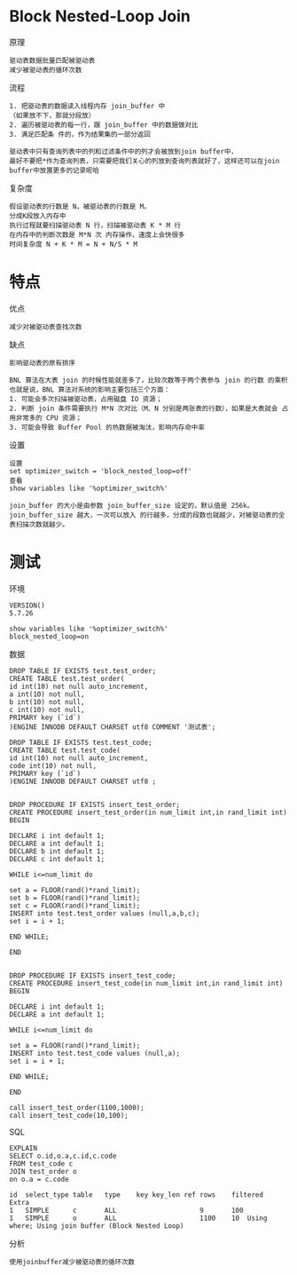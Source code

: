 
# Block Nested-Loop Join

原理

	驱动表数据批量匹配被驱动表
	减少被驱动表的循环次数

流程

	1. 把驱动表的数据读入线程内存 join_buffer 中
	（如果放不下，那就分段放）
	2. 遍历被驱动表的每一行，跟 join_buffer 中的数据做对比
	3. 满足匹配条 件的，作为结果集的一部分返回

	驱动表中只有查询列表中的列和过滤条件中的列才会被放到join buffer中，
	最好不要把*作为查询列表，只需要把我们关心的列放到查询列表就好了，这样还可以在join buffer中放置更多的记录呢哈

复杂度

	假设驱动表的行数是 N，被驱动表的行数是 M。
	分成K段放入内存中
	执行过程就要扫描驱动表 N 行，扫描被驱动表 K * M 行
	在内存中的判断次数是 M*N 次 内存操作，速度上会快很多
	时间复杂度 N + K * M = N + N/S * M 
# 特点



优点


	减少对被驱动表查找次数


	
缺点

	影响驱动表的原有排序 

	BNL 算法在大表 join 的时候性能就差多了，比较次数等于两个表参与 join 的行数 的乘积	
	也就是说，BNL 算法对系统的影响主要包括三个方面：
	1. 可能会多次扫描被驱动表，占用磁盘 IO 资源； 
	2. 判断 join 条件需要执行 M*N 次对比（M、N 分别是两张表的行数），如果是大表就会 占用非常多的 CPU 资源； 
	3. 可能会导致 Buffer Pool 的热数据被淘汰，影响内存命中率


设置

	设置
	set optimizer_switch = 'block_nested_loop=off'
	查看
	show variables like '%optimizer_switch%' 
	
	join_buffer 的大小是由参数 join_buffer_size 设定的，默认值是 256k。
	join_buffer_size 越大，一次可以放入 的行越多，分成的段数也就越少，对被驱动表的全表扫描次数就越少。


# 测试

环境

	VERSION()
	5.7.26
	
	show variables like '%optimizer_switch%' 
	block_nested_loop=on

数据

	DROP TABLE IF EXISTS test.test_order;
	CREATE TABLE test.test_order(
	id int(10) not null auto_increment,
	a int(10) not null,
	b int(10) not null,
	c int(10) not null,
	PRIMARY key (`id`)
	)ENGINE INNODB DEFAULT CHARSET utf8 COMMENT '测试表';
	
	DROP TABLE IF EXISTS test.test_code;
	CREATE TABLE test.test_code(
	id int(10) not null auto_increment,
	code int(10) not null,
	PRIMARY key (`id`)
	)ENGINE INNODB DEFAULT CHARSET utf8 ;

	
	DROP PROCEDURE IF EXISTS insert_test_order;
	CREATE PROCEDURE insert_test_order(in num_limit int,in rand_limit int)
	BEGIN

	DECLARE i int default 1;
	DECLARE a int default 1;
	DECLARE b int default 1;
	DECLARE c int default 1;

	WHILE i<=num_limit do

	set a = FLOOR(rand()*rand_limit);
	set b = FLOOR(rand()*rand_limit);
	set c = FLOOR(rand()*rand_limit);
	INSERT into test.test_order values (null,a,b,c);
	set i = i + 1;

	END WHILE;

	END

	
	DROP PROCEDURE IF EXISTS insert_test_code;
	CREATE PROCEDURE insert_test_code(in num_limit int,in rand_limit int)
	BEGIN

	DECLARE i int default 1;
	DECLARE a int default 1;

	WHILE i<=num_limit do

	set a = FLOOR(rand()*rand_limit);
	INSERT into test.test_code values (null,a);
	set i = i + 1;

	END WHILE;

	END

	call insert_test_order(1100,1000);
	call insert_test_code(10,100);


SQL 

	EXPLAIN	
	SELECT o.id,o.a,c.id,c.code
	FROM test_code c
	JOIN test_order o
	on o.a = c.code

	id	select_type	table	type	key	key_len	ref	rows	filtered	Extra
	1	SIMPLE		c		ALL						9		100	
	1	SIMPLE		o		ALL						1100	10	Using where; Using join buffer (Block Nested Loop)

分析

	使用joinbuffer减少被驱动表的循环次数











	
